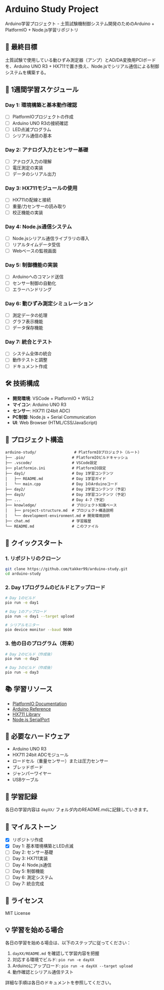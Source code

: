 # Arduino Study Project

Arduino学習プロジェクト - 土質試験機制御システム開発のためのArduino + PlatformIO + Node.js学習リポジトリ

## 🎯 最終目標

土質試験で使用している動ひずみ測定器（アンプ）とAD/DA変換用PCIボードを、Arduino UNO R3 + HX711で置き換え、Node.jsでシリアル通信による制御システムを構築する。

## 📅 1週間学習スケジュール

### Day 1: 環境構築と基本動作確認
- [ ] PlatformIOプロジェクトの作成
- [ ] Arduino UNO R3の接続確認
- [ ] LED点滅プログラム
- [ ] シリアル通信の基本

### Day 2: アナログ入力とセンサー基礎
- [ ] アナログ入力の理解
- [ ] 電圧測定の実装
- [ ] データのシリアル出力

### Day 3: HX711モジュールの使用
- [ ] HX711の配線と接続
- [ ] 重量/力センサーの読み取り
- [ ] 校正機能の実装

### Day 4: Node.js通信システム
- [ ] Node.jsシリアル通信ライブラリの導入
- [ ] リアルタイムデータ受信
- [ ] Webベースの監視画面

### Day 5: 制御機能の実装
- [ ] Arduinoへのコマンド送信
- [ ] センサー制御の自動化
- [ ] エラーハンドリング

### Day 6: 動ひずみ測定シミュレーション
- [ ] 測定データの処理
- [ ] グラフ表示機能
- [ ] データ保存機能

### Day 7: 統合とテスト
- [ ] システム全体の統合
- [ ] 動作テストと調整
- [ ] ドキュメント作成

## 🛠 技術構成

- **開発環境**: VSCode + PlatformIO + WSL2
- **マイコン**: Arduino UNO R3
- **センサー**: HX711 (24bit ADC)
- **PC制御**: Node.js + Serial Communication
- **UI**: Web Browser (HTML/CSS/JavaScript)

## 📁 プロジェクト構造

```
arduino-study/                 # PlatformIOプロジェクト（ルート）
├── .pio/                     # PlatformIOビルドキャッシュ
├── .vscode/                  # VSCode設定
├── platformio.ini            # PlatformIO設定
├── day1/                     # Day 1学習コンテンツ
│   ├── README.md             # Day 1学習ガイド
│   └── main.cpp              # Day 1のArduinoコード
├── day2/                     # Day 2学習コンテンツ（予定）
├── day3/                     # Day 3学習コンテンツ（予定）
├── ...                       # Day 4-7（予定）
├── knowledge/                # プロジェクト知識ベース
│   ├── project-structure.md  # プロジェクト構造説明
│   └── development-environment.md # 開発環境説明
├── chat.md                   # 学習履歴
└── README.md                 # このファイル
```

## 🚀 クイックスタート

### 1. リポジトリのクローン
```bash
git clone https://github.com/takker99/arduino-study.git
cd arduino-study
```

### 2. Day 1プログラムのビルドとアップロード
```bash
# Day 1のビルド
pio run -e day1

# Day 1のアップロード
pio run -e day1 --target upload

# シリアルモニター
pio device monitor --baud 9600
```

### 3. 他の日のプログラム（将来）
```bash
# Day 2のビルド（作成後）
pio run -e day2

# Day 3のビルド（作成後）
pio run -e day3
```

## 📚 学習リソース

- [PlatformIO Documentation](https://docs.platformio.org/)
- [Arduino Reference](https://www.arduino.cc/reference/en/)
- [HX711 Library](https://github.com/bogde/HX711)
- [Node.js SerialPort](https://serialport.io/)

## 🔧 必要なハードウェア

- Arduino UNO R3
- HX711 24bit ADCモジュール
- ロードセル（重量センサー）または圧力センサー
- ブレッドボード
- ジャンパーワイヤー
- USBケーブル

## 📝 学習記録

各日の学習内容は `dayXX/` フォルダ内のREADME.mdに記録していきます。

## 🎯 マイルストーン

- [x] リポジトリ作成
- [x] Day 1: 基本環境構築とLED点滅
- [ ] Day 2: センサー基礎
- [ ] Day 3: HX711実装
- [ ] Day 4: Node.js通信
- [ ] Day 5: 制御機能
- [ ] Day 6: 測定システム
- [ ] Day 7: 統合完成

## 📄 ライセンス

MIT License

## 💡 学習を始める場合

各日の学習を始める場合は、以下のステップに従ってください：

1. `dayXX/README.md` を確認して学習内容を把握
2. 対応する環境でビルド: `pio run -e dayXX`
3. Arduinoにアップロード: `pio run -e dayXX --target upload`
4. 動作確認とシリアル通信テスト

詳細な手順は各日のドキュメントを参照してください。
